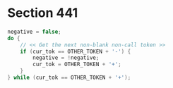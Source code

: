 # Section 441

```c << Get the next non-blank non-sign token; set |negative| appropriately >>=
negative = false;
do {
    // << Get the next non-blank non-call token >>
    if (cur_tok == OTHER_TOKEN + '-') {
        negative = !negative;
        cur_tok = OTHER_TOKEN + '+';
    }
} while (cur_tok == OTHER_TOKEN + '+');
```

